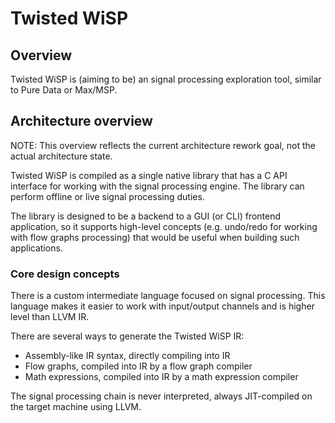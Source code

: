 # Twisted WiSP

## Overview

Twisted WiSP is (aiming to be) an signal processing exploration tool, similar to Pure Data or Max/MSP.

## Architecture overview

NOTE: This overview reflects the current architecture rework goal, not the actual architecture state.

Twisted WiSP is compiled as a single native library that has a C API interface for working with the signal processing engine. The library can perform offline or live signal processing duties.

The library is designed to be a backend to a GUI (or CLI) frontend application, so it supports high-level concepts (e.g. undo/redo for working with flow graphs processing) that would be useful when building such applications.

### Core design concepts

There is a custom intermediate language focused on signal processing. This language makes it easier to work with input/output channels and is higher level than LLVM IR.

There are several ways to generate the Twisted WiSP IR:
  - Assembly-like IR syntax, directly compiling into IR
  - Flow graphs, compiled into IR by a flow graph compiler
  - Math expressions, compiled into IR by a math expression compiler

The signal processing chain is never interpreted, always JIT-compiled on the target machine using LLVM.
